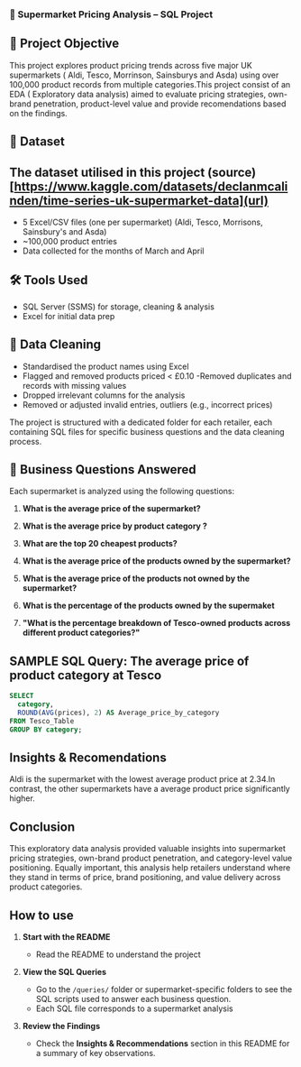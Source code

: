 ### 🛒 Supermarket Pricing Analysis – SQL Project




## 📌 Project Objective

This project explores product pricing trends across five major UK supermarkets  ( Aldi, Tesco, Morrinson, Sainsburys and Asda) using over 100,000 product records from multiple categories.This project consist of an EDA ( Exploratory data analysis) aimed to evaluate  pricing strategies, own-brand penetration, product-level value and provide recomendations based on the findings.





## 🧩 Dataset
The dataset utilised in this project (source)
[https://www.kaggle.com/datasets/declanmcalinden/time-series-uk-supermarket-data](url)
------
- 5 Excel/CSV files (one per supermarket)
(Aldi, Tesco, Morrisons, Sainsbury's and Asda)
- ~100,000 product entries
- Data collected for the months of March and April 




## 🛠️ Tools Used

- SQL Server (SSMS) for storage, cleaning & analysis
- Excel for initial data prep






## 🧼 Data Cleaning

- Standardised the product names using Excel
- Flagged and removed products priced < £0.10
-Removed duplicates and records with missing values 
- Dropped irrelevant columns for the analysis 
- Removed or adjusted invalid entries, outliers (e.g., incorrect prices)





The project is structured with a dedicated folder for each retailer, each containing SQL files for specific business questions and the data cleaning process.

## 🧠 Business Questions Answered
Each supermarket is analyzed using the following questions:


1. **What is the average price of the supermarket?**

2. **What is the average price by product category ?**

3. **What are the top 20 cheapest products?**

4. **What is the average price of the products owned by the supermarket?**

5. **What is the average price of the products not owned by the supermarket?**

6. **What is the percentage of the products owned by the supermaket**

7. **"What is the percentage breakdown of Tesco-owned products across different product categories?"**


##  SAMPLE SQL Query: The average price of product category at Tesco


```sql
SELECT 
  category,
  ROUND(AVG(prices), 2) AS Average_price_by_category
FROM Tesco_Table
GROUP BY category;
```


## Insights & Recomendations 
Aldi is the supermarket with the lowest average product price at 2.34.In contrast, the other supermarkets have a average product price significantly higher.







## Conclusion
 This exploratory data analysis provided valuable insights into supermarket pricing strategies, own-brand product penetration, and category-level value positioning. Equally important, this analysis help retailers understand where they stand in terms of price, brand positioning, and value delivery across product categories.

 
## How to use 
1. **Start with the README**
   - Read the README to understand the project

2. **View the SQL Queries**
   - Go to the `/queries/` folder or supermarket-specific folders to see the SQL scripts used to answer each business question.
   - Each SQL file corresponds to a supermarket analysis 

3. **Review the Findings**
   - Check the **Insights & Recommendations** section in this README for a summary of key observations.
   
